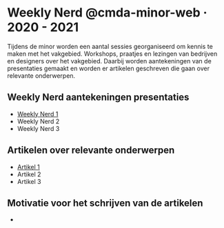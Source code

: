 # Weekly Nerd @cmda-minor-web · 2020 - 2021

Tijdens de minor worden een aantal sessies georganiseerd om kennis te maken met het vakgebied. 
Workshops, praatjes en lezingen van bedrijven en designers over het vakgebied. Daarbij worden aantekeningen van de presentaties gemaakt en worden er artikelen geschreven die gaan over relevante onderwerpen.

## Weekly Nerd aantekeningen presentaties
- [Weekly Nerd 1](https://github.com/ofahchouch-gh/weekly-nerd-2021/wiki/Weekly-Nerd-%231)
- Weekly Nerd 2
- Weekly Nerd 3

## Artikelen over relevante onderwerpen
- [Artikel 1](https://github.com/ofahchouch-gh/weekly-nerd-2021/wiki/Artikel-%231)
- Artikel 2
- Artikel 3

## Motivatie voor het schrijven van de artikelen
-
